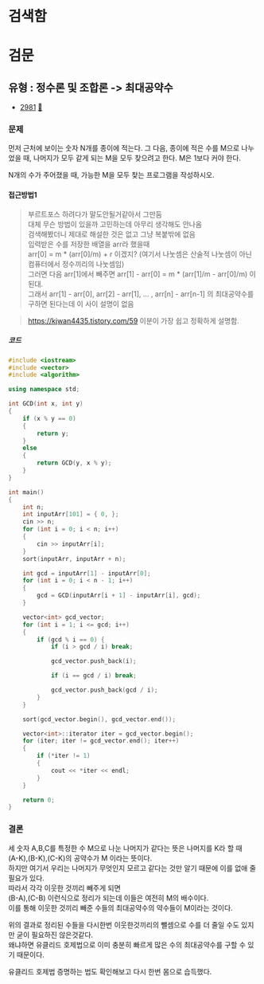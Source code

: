 # 검색함
# 검문
## 유형 : 정수론 및 조합론 -> 최대공약수
* [2981](https://www.acmicpc.net/problem/2981) [:page_facing_up:](https://github.com/knemo333/TIL/blob/master/Algorithm/codes/2981.cpp)


### 문제
먼저 근처에 보이는 숫자 N개를 종이에 적는다. 그 다음, 종이에 적은 수를 M으로 나누었을 때, 나머지가 모두 같게 되는 M을 모두 찾으려고 한다. M은 1보다 커야 한다.

N개의 수가 주어졌을 때, 가능한 M을 모두 찾는 프로그램을 작성하시오.

#### 접근방법1
> 부르트포스 하려다가 말도안될거같아서 그만둠   
> 대체 무슨 방법이 있을까 고민하는데 아무리 생각해도 안나옴   
> 검색해봤더니 제대로 해설한 것은 없고 그냥 복붙밖에 없음    
> 입력받은 수를 저장한 배열을 arr라 했을때   
> arr[0] = m * (arr[0]/m) + r 이겠지? (여기서 나눗셈은 산술적 나눗셈이 아닌 컴퓨터에서 정수끼리의 나눗셈임)   
> 그러면 다음 arr[1]에서 빼주면 arr[1] - arr[0] = m * (arr[1]/m - arr[0]/m) 이 된대.   
> 그래서 arr[1] - arr[0], arr[2] - arr[1], ... , arr[n] - arr[n-1] 의 최대공약수를 구하면 된다는데 이 사이 설명이 없음   


> https://kjwan4435.tistory.com/59 이분이 가장 쉽고 정확하게 설명함.   

##### 코드
```cpp
#include <iostream>
#include <vector>
#include <algorithm>

using namespace std;

int GCD(int x, int y)
{
	if (x % y == 0)
	{
		return y;
	}
	else
	{
		return GCD(y, x % y);
	}
}

int main()
{
	int n;
	int inputArr[101] = { 0, };
	cin >> n;
	for (int i = 0; i < n; i++)
	{
		cin >> inputArr[i];
	}
	sort(inputArr, inputArr + n);

	int gcd = inputArr[1] - inputArr[0];
	for (int i = 0; i < n - 1; i++)
	{
		gcd = GCD(inputArr[i + 1] - inputArr[i], gcd);
	}

	vector<int> gcd_vector;
	for (int i = 1; i <= gcd; i++)
	{
		if (gcd % i == 0) {
			if (i > gcd / i) break;

			gcd_vector.push_back(i);

			if (i == gcd / i) break;

			gcd_vector.push_back(gcd / i);
		}
	}

	sort(gcd_vector.begin(), gcd_vector.end());

	vector<int>::iterator iter = gcd_vector.begin();
	for (iter; iter != gcd_vector.end(); iter++)
	{
		if (*iter != 1)
		{
			cout << *iter << endl;
		}
	}

	return 0;
}
```

### 결론
세 숫자 A,B,C를 특정한 수 M으로 나눈 나머지가 같다는 뜻은 나머지를 K라 할 때   
(A-K),(B-K),(C-K)의 공약수가 M 이라는 뜻이다.   
하지만 여기서 우리는 나머지가 무엇인지 모르고 같다는 것만 알기 때문에 이를 없애 줄 필요가 있다.   
따라서 각각 이웃한 것끼리 빼주게 되면   
(B-A),(C-B) 이런식으로 정리가 되는데 이들은 여전히 M의 배수이다.   
이를 통해 이웃한 것끼리 빼준 수들의 최대공약수의 약수들이 M이라는 것이다.   
   
위의 결과로 정리된 수들을 다시한번 이웃한것끼리의 뺄셈으로 수를 더 줄일 수도 있지만 굳이 필요하진 않은것같다.   
왜냐하면 유클리드 호제법으로 이미 충분히 빠르게 많은 수의 최대공약수를 구할 수 있기 때문이다.   
   
유클리드 호제법 증명하는 법도 확인해보고 다시 한번 몸으로 습득했다.